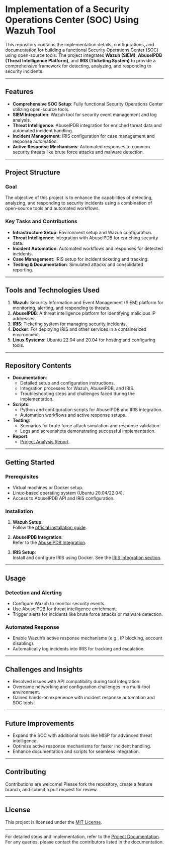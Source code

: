 # Implementation of a Security Operations Center (SOC) Using Wazuh Tool

This repository contains the implementation details, configurations, and documentation for building a functional Security Operations Center (SOC) using open-source tools. The project integrates **Wazuh (SIEM)**, **AbuseIPDB (Threat Intelligence Platform)**, and **IRIS (Ticketing System)** to provide a comprehensive framework for detecting, analyzing, and responding to security incidents.

---

## Features

- **Comprehensive SOC Setup**: Fully functional Security Operations Center utilizing open-source tools.
- **SIEM Integration**: Wazuh tool for security event management and log analysis.
- **Threat Intelligence**: AbuseIPDB integration for enriched threat data and automated incident handling.
- **Incident Management**: IRIS configuration for case management and response automation.
- **Active Response Mechanisms**: Automated responses to common security threats like brute force attacks and malware detection.

---

## Project Structure

### Goal

The objective of this project is to enhance the capabilities of detecting, analyzing, and responding to security incidents using a combination of open-source tools and automated workflows.

### Key Tasks and Contributions

- **Infrastructure Setup**: Environment setup and Wazuh configuration.
- **Threat Intelligence**: Integration with AbuseIPDB for enriching security data.
- **Incident Automation**: Automated workflows and responses for detected incidents.
- **Case Management**: IRIS setup for incident ticketing and tracking.
- **Testing & Documentation**: Simulated attacks and consolidated reporting.

---

## Tools and Technologies Used

1. **Wazuh**: Security Information and Event Management (SIEM) platform for monitoring, alerting, and responding to threats.
2. **AbuseIPDB**: A threat intelligence platform for identifying malicious IP addresses.
3. **IRIS**: Ticketing system for managing security incidents.
4. **Docker**: For deploying IRIS and other services in a containerized environment.
5. **Linux Systems**: Ubuntu 22.04 and 20.04 for hosting and configuring tools.

---

## Repository Contents

- **Documentation**:
  - Detailed setup and configuration instructions.
  - Integration processes for Wazuh, AbuseIPDB, and IRIS.
  - Troubleshooting steps and challenges faced during the implementation.
- **Scripts**:
  - Python and configuration scripts for AbuseIPDB and IRIS integration.
  - Automation workflows and active response setups.
- **Testing**:
  - Scenarios for brute force attack simulation and response validation.
  - Logs and screenshots demonstrating successful implementation.
- **Report**:
  - [Project Analysis Report](https://github.com/Mohammed-Nour/NCS_Project/blob/main/report.pdf).

---

## Getting Started

### Prerequisites

- Virtual machines or Docker setup.
- Linux-based operating system (Ubuntu 20.04/22.04).
- Access to AbuseIPDB API and IRIS configuration.

### Installation

1. **Wazuh Setup**:  
   Follow the [official installation guide](https://documentation.wazuh.com/current/installation-guide/index.html).

2. **AbuseIPDB Integration**:  
   Refer to the [AbuseIPDB Integration](/report.md#working-instances-of-tools).


3. **IRIS Setup**:  
   Install and configure IRIS using Docker. See the [IRIS integration section](/report.md#working-instances-of-tools).

---

## Usage

### Detection and Alerting

- Configure Wazuh to monitor security events.
- Use AbuseIPDB for threat intelligence enrichment.
- Trigger alerts for incidents like brute force attacks or malware detection.

### Automated Response

- Enable Wazuh’s active response mechanisms (e.g., IP blocking, account disabling).
- Automatically log incidents into IRIS for tracking and escalation.

---

## Challenges and Insights

- Resolved issues with API compatibility during tool integration.
- Overcame networking and configuration challenges in a multi-tool environment.
- Gained hands-on experience with incident response automation and SOC tools.

---

## Future Improvements

- Expand the SOC with additional tools like MISP for advanced threat intelligence.
- Optimize active response mechanisms for faster incident handling.
- Enhance documentation and scripts for seamless integration.

---

## Contributing

Contributions are welcome! Please fork the repository, create a feature branch, and submit a pull request for review.

---

## License

This project is licensed under the [MIT License](LICENSE).

---

For detailed steps and implementation, refer to the [Project Documentation](https://github.com/Mohammed-Nour/NCS_Project/blob/main/report.pdf). For any queries, please contact the contributors listed in the documentation.

